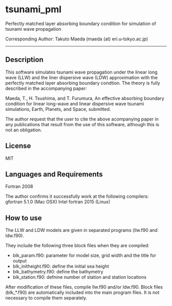 # tsunami_pml
Perfectly matched layer absorbing boundary condition for simulation of
tsunami wave propagation

Corresponding Author: Takuto Maeda (maeda (at) eri.u-tokyo.ac.jp)

* * *

## Description

This software simulates tsunami wave propagation under the linear long wave
(LLW) and the liner dispersive wave (LDW) approximation with the perfectly
matched layer absorbing boundary condtion. The theory is fully described in
the accompanying paper:

Maeda, T., H. Tsushima, and T. Furumura,
An effective absorbing boundary condition for linear long-wave and linear
dispersive wave tsunami simulations,
Earth, Planets, and Space,
submitted. 

The author request that the user to cite the above acompanying paper in any
publications that result from the use of this software, although this is
not an obligation.


## License

MIT


## Languages and Requirements

Fortran 2008

The author confirms it successfully work at the following compilers:
gfortran 5.1.0 (Mac OSX)
Intel fortran 2015 (Linux)


## How to use

The LLW and LDW models are given in separated programs (llw.f90 and ldw.f90).

They include the following three block files when they are compiled:

 * blk_param.f90: parameter for model size, grid width and the title for output
 * blk_initheight.f90: define the initial sea height
 * blk_bathymetry.f90: define the bathymetry
 * blk_station.f90: defnine number of station and station locations

After modification of these files, compile llw.f90 and/or ldw.f90.
Block files (blk_*.f90) are automatically included into the main program files.
It is not necessary to compile them separately.
